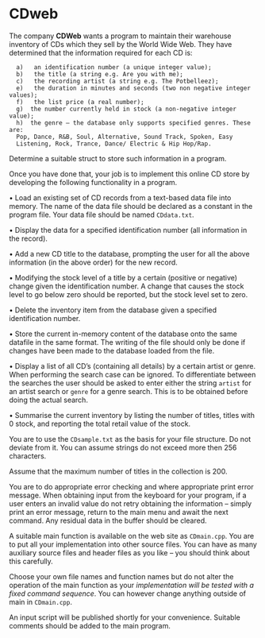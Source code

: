 CDweb
===========

The company **CDWeb** wants a program to maintain their warehouse inventory of CDs which
they sell by the World Wide Web. They have determined that the information required for each
CD is:


      a)   an identification number (a unique integer value);
      b)   the title (a string e.g. Are you with me);
      c)   the recording artist (a string e.g. The Potbelleez);
      e)   the duration in minutes and seconds (two non negative integer values);
      f)   the list price (a real number);
      g)  the number currently held in stock (a non-negative integer value);
      h)  the genre – the database only supports specified genres. These are:
      Pop, Dance, R&B, Soul, Alternative, Sound Track, Spoken, Easy
      Listening, Rock, Trance, Dance/ Electric & Hip Hop/Rap.
      
      
Determine a suitable struct to store such information in a program.


Once you have done that, your job is to implement this online CD store by developing the
following functionality in a program.


• Load an existing set of CD records from a text-based data file into memory. The name of
the data file should be declared as a constant in the program file. Your data file should be
named `CDdata.txt`.


• Display the data for a specified identification number (all information in the record).


• Add a new CD title to the database, prompting the user for all the above information (in
the above order) for the new record.


• Modifying the stock level of a title by a certain (positive or negative) change given the
identification number. A change that causes the stock level to go below zero should be
reported, but the stock level set to zero.


• Delete the inventory item from the database given a specified identification number.


• Store the current in-memory content of the database onto the same datafile in the same
format. The writing of the file should only be done if changes have been made to the
database loaded from the file.


• Display a list of all CD’s (containing all details) by a certain artist or genre. When
performing the search case can be ignored. To differentiate between the searches the user
should be asked to enter either the string `artist` for an artist search or `genre` for a
genre search. This is to be obtained before doing the actual search.


• Summarise the current inventory by listing the number of titles, titles with 0 stock, and
reporting the total retail value of the stock.


You are to use the `CDsample.txt` as the basis for your file structure. Do not deviate from it.
You can assume strings do not exceed more then 256 characters.


Assume that the maximum number of titles in the collection is 200.


You are to do appropriate error checking and where appropriate print error message. When
obtaining input from the keyboard for your program, if a user enters an invalid value do not retry obtaining the information – simply print an error message, return to the main menu and await the next command. Any residual data in the buffer should be cleared.


A suitable main function is available on the web site as `CDmain.cpp`. You are to put all your
implementation into other source files. You can have as many auxiliary source files and header
files as you like – you should think about this carefully.


Choose your own file names and function names but do not alter the operation of the main
function as your *implementation will be tested with a fixed command sequence*. You can
however change anything outside of main in `CDmain.cpp`.


An input script will be published shortly for your convenience. Suitable comments should be
added to the main program.
